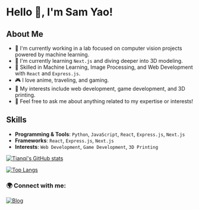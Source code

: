 # Hello 👋, I'm Sam Yao!

## About Me

- 🔭 I'm currently working in a lab focused on computer vision projects powered by machine learning.
- 🌱 I'm currently learning `Next.js` and diving deeper into 3D modeling.
- 💼 Skilled in Machine Learning, Image Processing, and Web Development with `React` and `Express.js`.
- 🎮 I love anime, traveling, and gaming.
- 🎨 My interests include web development, game development, and 3D printing.
- 💬 Feel free to ask me about anything related to my expertise or interests!

## Skills

- **Programming & Tools**: `Python`, `JavaScript`, `React`, `Express.js`, `Next.js`
- **Frameworks**: `React`, `Express.js`, `Next.js`
- **Interests**: `Web Development`, `Game Development`, `3D Printing`

[![Tianqi's GitHub stats](https://github-readme-stats.vercel.app/api?username=Tianqi-Yao&show_icons=true&theme=react)](https://github.com/Tianqi-Yao)

[![Top Langs](https://github-readme-stats.vercel.app/api/top-langs/?username=Tianqi-Yao&layout=compact&theme=react)](https://github.com/Tianqi-Yao)

### 🌍 Connect with me:
<!--
[![Twitter](https://img.shields.io/badge/-Twitter-1DA1F2?style=flat&logo=Twitter&logoColor=white)](your-twitter-link)
[![LinkedIn](https://img.shields.io/badge/-LinkedIn-0077B5?style=flat&logo=LinkedIn&logoColor=white)](your-linkedin-link)
-->
[![Blog](https://img.shields.io/badge/-Blog-FF5722?style=flat&logo=Blogger&logoColor=white)](https://github.com/Tianqi-Yao)


<!--
**Tianqi-Yao/Tianqi-Yao** is a ✨ _special_ ✨ repository because its `README.md` (this file) appears on your GitHub profile.

Here are some ideas to get you started:

- 🔭 I’m currently working on ...
- 🌱 I’m currently learning ...
- 👯 I’m looking to collaborate on ...
- 🤔 I’m looking for help with ...
- 💬 Ask me about ...
- 📫 How to reach me: ...
- 😄 Pronouns: ...
- ⚡ Fun fact: ...
-->
